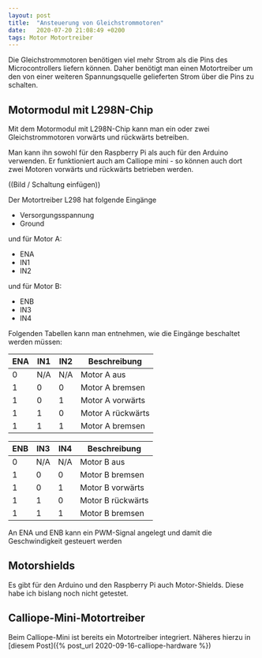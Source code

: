 ```yaml
---
layout: post
title:  "Ansteuerung von Gleichstrommotoren"
date:   2020-07-20 21:08:49 +0200
tags: Motor Motortreiber
---
```



Die Gleichstrommotoren benötigen viel mehr Strom als die Pins des Microcontrollers liefern können. Daher benötigt man einen Motortreiber um den von einer weiteren Spannungsquelle gelieferten Strom über die Pins zu schalten.

## Motormodul mit L298N-Chip

Mit dem Motormodul mit L298N-Chip kann man ein oder zwei Gleichstrommotoren vorwärts und rückwärts betreiben. 

Man kann ihn sowohl für den Raspberry Pi als auch für den Arduino verwenden. Er funktioniert auch am Calliope mini - so können auch dort zwei Motoren vorwärts und rückwärts betrieben werden.

((Bild / Schaltung einfügen))

Der Motortreiber L298 hat folgende Eingänge

* Versorgungsspannung
* Ground

und für Motor A:
* ENA
* IN1
* IN2

und für Motor B:
* ENB
* IN3
* IN4

Folgenden Tabellen kann man entnehmen, wie die Eingänge beschaltet werden müssen:

ENA | IN1 | IN2 | Beschreibung
--- |-----|-----|--------
0 | N/A | N/A | Motor A aus
1 | 0 | 0 | Motor A bremsen
1 | 0 | 1 | Motor A vorwärts
1 | 1 | 0 | Motor A rückwärts
1 | 1 | 1 | Motor A bremsen

ENB | IN3 | IN4 | Beschreibung
--- |-----|-----|--------
0 | N/A | N/A | Motor B aus
1 | 0 | 0 | Motor B bremsen
1 | 0 | 1 | Motor B vorwärts
1 | 1 | 0 | Motor B rückwärts
1 | 1 | 1 | Motor B bremsen

An ENA und ENB kann ein PWM-Signal angelegt und damit die Geschwindigkeit gesteuert werden

## Motorshields

Es gibt für den Arduino und den Raspberry Pi auch Motor-Shields. Diese habe ich bislang noch nicht getestet.

## Calliope-Mini-Motortreiber

Beim Calliope-Mini ist bereits ein Motortreiber integriert. Näheres hierzu in [diesem Post]({% post_url 2020-09-16-calliope-hardware %})